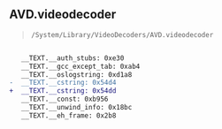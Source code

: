 ## AVD.videodecoder

> `/System/Library/VideoDecoders/AVD.videodecoder`

```diff

   __TEXT.__auth_stubs: 0xe30
   __TEXT.__gcc_except_tab: 0xab4
   __TEXT.__oslogstring: 0xd1a8
-  __TEXT.__cstring: 0x54d4
+  __TEXT.__cstring: 0x54dd
   __TEXT.__const: 0xb956
   __TEXT.__unwind_info: 0x18bc
   __TEXT.__eh_frame: 0x2b8

```
